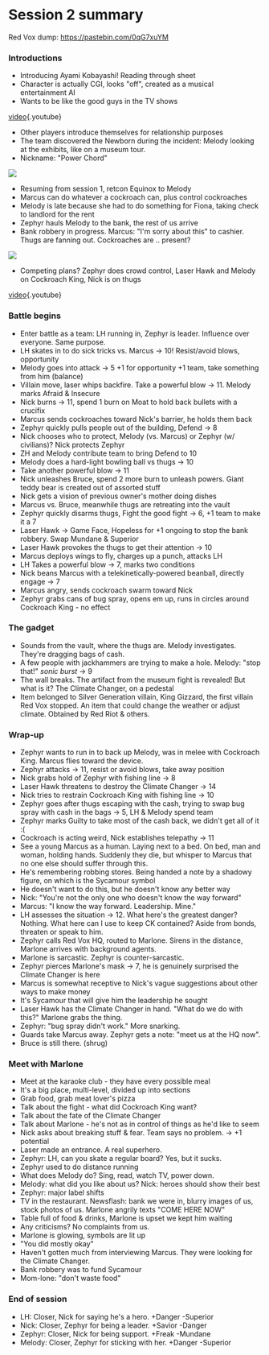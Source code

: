 <!-- TITLE: Session 2 -->
<!-- SUBTITLE: A quick summary of Session 2 -->

# Session 2 summary
Red Vox dump: https://pastebin.com/0qG7xuYM

### Introductions

* Introducing Ayami Kobayashi! Reading through sheet
* Character is actually CGI, looks "off", created as a musical entertainment AI
* Wants to be like the good guys in the TV shows

[video](https://www.youtube.com/watch?v=dhYaX01NOfA){.youtube}

* Other players introduce themselves for relationship purposes
* The team discovered the Newborn during the incident: Melody looking at the exhibits, like on a museum tour.
* Nickname: "Power Chord"

![](https://cdn.discordapp.com/attachments/568962590844387354/576911286152069140/lishenna.jpg)

* Resuming from session 1, retcon Equinox to Melody
* Marcus can do whatever a cockroach can, plus control cockroaches
* Melody is late because she had to do something for Fiona, taking check to landlord for the rent
* Zephyr hauls Melody to the bank, the rest of us arrive
* Bank robbery in progress. Marcus: "I'm sorry about this" to cashier. Thugs are fanning out. Cockroaches are .. present?

![](https://cdn.discordapp.com/attachments/572184988272033792/576914204733472788/SPOILER_insectlord.jpg)

* Competing plans? Zephyr does crowd control, Laser Hawk and Melody on Cockroach King, Nick is on thugs

[video](https://www.youtube.com/watch?v=zFuMpYTyRjw){.youtube}

### Battle begins

* Enter battle as a team: LH running in, Zephyr is leader. Influence over everyone. Same purpose.
* LH skates in to do sick tricks vs. Marcus -> 10! Resist/avoid blows, opportunity
* Melody goes into attack -> 5 +1 for opportunity +1 team, take something from him (balance)
* Villain move, laser whips backfire. Take a powerful blow -> 11. Melody marks Afraid & Insecure
* Nick burns -> 11, spend 1 burn on Moat to hold back bullets with a crucifix
* Marcus sends cockroaches toward Nick's barrier, he holds them back
* Zephyr quickly pulls people out of the building, Defend -> 8
* Nick chooses who to protect, Melody (vs. Marcus) or Zephyr (w/ civilians)? Nick protects Zephyr
* ZH and Melody contribute team to bring Defend to 10
* Melody does a hard-light bowling ball vs thugs -> 10
* Take another powerful blow -> 11
* Nick unleashes Bruce, spend 2 more burn to unleash powers. Giant teddy bear is created out of assorted stuff
* Nick gets a vision of previous owner's mother doing dishes
* Marcus vs. Bruce, meanwhile thugs are retreating into the vault
* Zephyr quickly disarms thugs, Fight the good fight -> 6, +1 team to make it a 7
* Laser Hawk -> Game Face, Hopeless for +1 ongoing to stop the bank robbery. Swap Mundane & Superior
* Laser Hawk provokes the thugs to get their attention -> 10
* Marcus deploys wings to fly, charges up a punch, attacks LH
* LH Takes a powerful blow -> 7, marks two conditions
* Nick beans Marcus with a telekinetically-powered beanball, directly engage -> 7
* Marcus angry, sends cockroach swarm toward Nick
* Zephyr grabs cans of bug spray, opens em up, runs in circles around Cockroach King - no effect

### The gadget

* Sounds from the vault, where the thugs are. Melody investigates. They're dragging bags of cash.
* A few people with jackhammers are trying to make a hole. Melody: "stop that!" *sonic burst* -> 9
* The wall breaks. The artifact from the museum fight is revealed! But what is it? The Climate Changer, on a pedestal
* Item belonged to Silver Generation villain, King Gizzard, the first villain Red Vox stopped. An item that could change the weather or adjust climate. Obtained by Red Riot & others.

### Wrap-up

* Zephyr wants to run in to back up Melody, was in melee with Cockroach King. Marcus flies toward the device.
* Zephyr attacks -> 11, resist or avoid blows, take away position
* Nick grabs hold of Zephyr with fishing line -> 8
* Laser Hawk threatens to destroy the Climate Changer -> 14
* Nick tries to restrain Cockroach King with fishing line -> 10
* Zephyr goes after thugs escaping with the cash, trying to swap bug spray with cash in the bags -> 5, LH & Melody spend team
* Zephyr marks Guilty to take most of the cash back, we didn't get all of it :(
* Cockroach is acting weird, Nick establishes telepathy -> 11
* See a young Marcus as a human. Laying next to a bed. On bed, man and woman, holding hands. Suddenly they die, but whisper to Marcus that no one else should suffer through this.
* He's remembering robbing stores. Being handed a note by a shadowy figure, on which is the Sycamour symbol
* He doesn't want to do this, but he doesn't know any better way
* Nick: "You're not the only one who doesn't know the way forward"
* Marcus: "I know the way forward. Leadership. Mine."
* LH assesses the situation -> 12. What here's the greatest danger? Nothing. What here can I use to keep CK contained? Aside from bonds, threaten or speak to him.
* Zephyr calls Red Vox HQ, routed to Marlone. Sirens in the distance, Marlone arrives with background agents.
* Marlone is sarcastic. Zephyr is counter-sarcastic.
* Zephyr pierces Marlone's mask -> 7, he is genuinely surprised the Climate Changer is here
* Marcus is somewhat receptive to Nick's vague suggestions about other ways to make money
* It's Sycamour that will give him the leadership he sought
* Laser Hawk has the Climate Changer in hand. "What do we do with this?" Marlone grabs the thing.
* Zephyr: "bug spray didn't work." More snarking.
* Guards take Marcus away. Zephyr gets a note: "meet us at the HQ now".
* Bruce is still there. (shrug)

### Meet with Marlone

* Meet at the karaoke club - they have every possible meal
* It's a big place, multi-level, divided up into sections
* Grab food, grab meat lover's pizza
* Talk about the fight - what did Cockroach King want?
* Talk about the fate of the Climate Changer
* Talk about Marlone - he's not as in control of things as he'd like to seem
* Nick asks about breaking stuff & fear. Team says no problem. -> +1 potential
* Laser made an entrance. A real superhero.
* Zephyr: LH, can you skate a regular board? Yes, but it sucks.
* Zephyr used to do distance running
* What does Melody do? Sing, read, watch TV, power down.
* Melody: what did you like about us? Nick: heroes should show their best
* Zephyr: major label shifts
* TV in the restaurant. Newsflash: bank we were in, blurry images of us, stock photos of us. Marlone angrily texts "COME HERE NOW"
* Table full of food & drinks, Marlone is upset we kept him waiting
* Any criticisms? No complaints from us.
* Marlone is glowing, symbols are lit up
* "You did mostly okay"
* Haven't gotten much from interviewing Marcus. They were looking for the Climate Changer.
* Bank robbery was to fund Sycamour
* Mom-lone: "don't waste food"

### End of session

* LH: Closer, Nick for saying he's a hero. +Danger -Superior
* Nick: Closer, Zephyr for being a leader. +Savior -Danger
* Zephyr: Closer, Nick for being support. +Freak -Mundane
* Melody: Closer, Zephyr for sticking with her. +Danger -Superior
